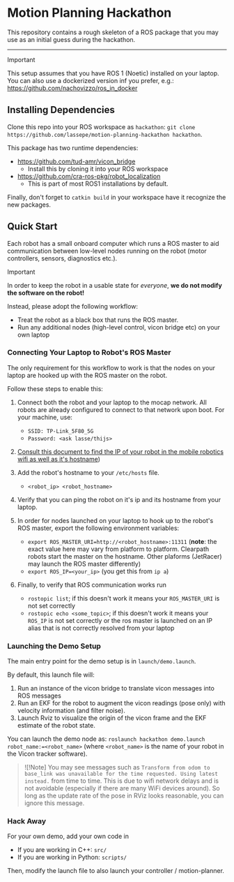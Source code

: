 # Motion Planning Hackathon

This repository contains a rough skeleton of a ROS package that you may use as an initial guess during the hackathon.

---

>[!Important]
> This setup assumes that you have ROS 1 (Noetic) installed on your laptop. You can also use a dockerized version inf you prefer, e.g.: <https://github.com/nachovizzo/ros_in_docker>

## Installing Dependencies

Clone this repo into your ROS workspace as `hackathon`: `git clone https://github.com/lassepe/motion-planning-hackathon hackathon`.

This package has two runtime dependencies:

- <https://github.com/tud-amr/vicon_bridge>
    - Install this by cloning it into your ROS workspace
- <https://github.com/cra-ros-pkg/robot_localization>
    - This is part of most ROS1 installations by default.

Finally, don't forget to `catkin build` in your workspace have it recognize the new packages.


## Quick Start

Each robot has a small onboard computer which runs a ROS master to aid communication between
low-level nodes running on the robot (motor controllers, sensors, diagnostics etc.).

>[!Important]
> In order to keep the robot in a usable state for *everyone*, **we do not modify the software on the robot!**
> 
> Instead, please adopt the following workflow:
> 
> - Treat the robot as a black box that runs the ROS master.
> - Run any additional nodes (high-level control, vicon bridge etc) on your own laptop


### Connecting Your Laptop to Robot's ROS Master

The only requirement for this workflow to work is that the nodes on your laptop are hooked up with the ROS master on the robot.


Follow these steps to enable this:

1. Connect both the robot and your laptop to the mocap network. All robots are already configured to connect to that network upon boot. For your machine, use:
    - `SSID: TP-Link_5F80_5G`
    - `Password: <ask lasse/thijs>`

2. [Consult this document to find the IP of your robot in the mobile robotics wifi as well as it's hostname](https://github.com/tud-amr/wiki/tree/main/infrastructure/network/mobile_robotics_hub))

3. Add the robot's hostname to your `/etc/hosts` file. 
    - `<robot_ip> <robot_hostname>`

3. Verify that you can ping the robot on it's ip and its hostname from your laptop.

4. In order for nodes launched on your laptop to hook up to the robot's ROS master, export the following environment variables:
    - `export ROS_MASTER_URI=http://<robot_hostname>:11311` (**note**: the exact value here may vary from platform to platform. Clearpath robots start the master on the hostname. Other plaforms (JetRacer) may launch the ROS master differently)
    - `export ROS_IP=<your_ip>` (you get this from `ip a`)

5. Finally, to verify that ROS communication works run
    - `rostopic list`; if this doesn't work it means your `ROS_MASTER_URI` is not set correctly
    - `rostopic echo <some_topic>`; if this doesn't work it means your `ROS_IP` is not set correctly or the ros master is launched on an IP alias that is not correctly resolved from your laptop


### Launching the Demo Setup

The main entry point for the demo setup is in `launch/demo.launch`.

By default, this launch file will:

1. Run an instance of the vicon bridge to translate vicon messages into ROS messages
2. Run an EKF for the robot to augment the vicon readings (pose only) with velocity information (and filter noise).
3. Launch Rviz to visualize the origin of the vicon frame and the EKF estimate of the robot state.


You can launch the demo node as: `roslaunch hackathon demo.launch robot_name:=<robot_name>` (where `<robot_name>` is the name of your robot in the Vicon tracker software).

>![!Note]
> You may see messages such as `Transform from odom to base_link was unavailable for the time requested. Using latest instead.` from time to time. This is due to wifi network delays and is not avoidable (especially if there are many WiFi devices around). So long as the update rate of the pose in RViz looks reasonable, you can ignore this message.

### Hack Away

For your own demo, add your own code in

- If you are working in C++: `src/`
- If you are working in Python: `scripts/`

Then, modify the launch file to also launch your controller / motion-planner.

